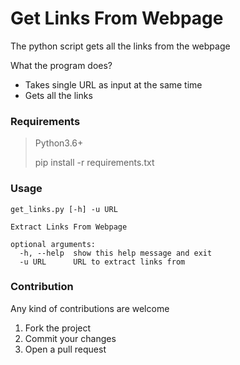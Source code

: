 # Get Links From Webpage
The python script gets all the links from the webpage

What the program does?
- Takes single URL as input at the same time
- Gets all the links

### Requirements
>Python3.6+
> 
> pip install -r requirements.txt


### Usage
```
get_links.py [-h] -u URL

Extract Links From Webpage

optional arguments:
  -h, --help  show this help message and exit
  -u URL      URL to extract links from
```

### Contribution
Any kind of contributions are welcome
1. Fork the project
2. Commit your changes
3. Open a pull request


